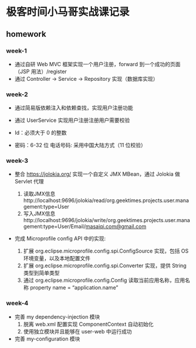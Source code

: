 # 极客时间小马哥实战课记录

## homework

### week-1

- 通过自研 Web MVC 框架实现一个用户注册，forward 到一个成功的页面（JSP 用法）/register
- 通过 Controller -> Service -> Repository 实现（数据库实现）

### week-2

- 通过简易版依赖注入和依赖查找，实现用户注册功能

- 通过 UserService 实现用户注册注册用户需要校验

- Id：必须大于 0 的整数

- 密码：6-32 位 电话号码: 采用中国大陆方式（11 位校验）

### week-3

- 整合 https://jolokia.org/ 实现一个自定义 JMX MBean，通过 Jolokia 做 Servlet 代理
  1. 读取JMX信息 http://localhost:9696/jolokia/read/org.geektimes.projects.user.management:type=User
  2. 写入JMX信息 http://localhost:9696/jolokia/write/org.geektimes.projects.user.management:type=User/Email/masaiqi.com@gmail.com
- 完成 Microprofile config API 中的实现:

	1. 扩展 org.eclipse.microprofile.config.spi.ConfigSource 实现，包括 OS 环境变量，以及本地配置文件
	2. 扩展 org.eclipse.microprofile.config.spi.Converter 实现，提供 String 类型到简单类型
	3. 通过 org.eclipse.microprofile.config.Config 读取当前应用名称，应用名称 property name = “application.name”

### week-4

- 完善 my dependency-injection 模块
	1. 脱离 web.xml 配置实现 ComponentContext 自动初始化
	2. 使用独立模块并且能够在 user-web 中运行成功
- 完善 my-configuration 模块